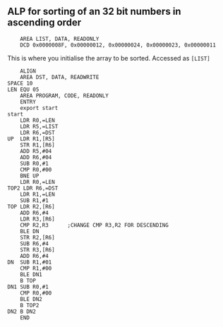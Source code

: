 ## ALP for sorting of an 32 bit numbers in ascending order

        AREA LIST, DATA, READONLY
        DCD 0x0000008F, 0x00000012, 0x00000024, 0x00000023, 0x00000011
This is where you initialise the array to be sorted. Accessed as `[LIST]`

        ALIGN	
        AREA DST, DATA, READWRITE
    SPACE 10
    LEN EQU 05
        AREA PROGRAM, CODE, READONLY
        ENTRY
        export start 
    start
        LDR R0,=LEN
        LDR R5,=LIST
        LDR R6,=DST
    UP  LDR R1,[R5]
        STR R1,[R6]
        ADD R5,#04
        ADD R6,#04
        SUB R0,#1
        CMP R0,#00
        BNE UP
        LDR R0,=LEN
    TOP2 LDR R6,=DST
        LDR R1,=LEN
        SUB R1,#1
    TOP LDR R2,[R6]
        ADD R6,#4
        LDR R3,[R6]
        CMP R2,R3      ;CHANGE CMP R3,R2 FOR DESCENDING
        BLE DN
        STR R2,[R6]
        SUB R6,#4
        STR R3,[R6]
        ADD R6,#4
    DN  SUB R1,#01
        CMP R1,#00
        BLE DN1
        B TOP
    DN1 SUB R0,#1
        CMP R0,#00
        BLE DN2
        B TOP2
    DN2 B DN2
        END


